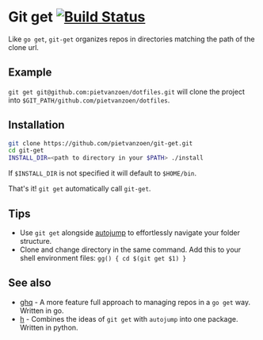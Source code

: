 # Git get [![Build Status](https://travis-ci.com/pietvanzoen/git-get.svg?branch=master)](https://travis-ci.com/pietvanzoen/git-get)

Like `go get`, `git-get` organizes repos in directories matching the path of the clone url.

## Example

`git get git@github.com:pietvanzoen/dotfiles.git` will clone the project into `$GIT_PATH/github.com/pietvanzoen/dotfiles`.

## Installation

```bash
git clone https://github.com/pietvanzoen/git-get.git
cd git-get
INSTALL_DIR=<path to directory in your $PATH> ./install
```

If `$INSTALL_DIR` is not specified it will default to `$HOME/bin`.

That's it! `git get` automatically call `git-get`.

## Tips

* Use `git get` alongside [autojump](https://github.com/wting/autojump) to effortlessly navigate your folder structure.
* Clone and change directory in the same command. Add this to your shell environment files: `gg() { cd $(git get $1) }`

## See also

* [ghq](https://github.com/motemen/ghq) - A more feature full approach to managing repos in a `go get` way. Written in go.
* [h](https://github.com/zimbatm/h) - Combines the ideas of `git get` with `autojump` into one package. Written in python.
